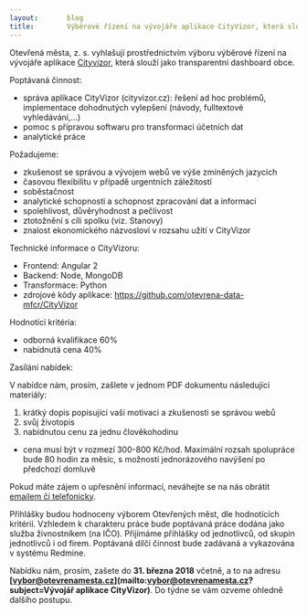 ```yaml
---
layout:       blog
title:        Výběrové řízení na vývojáře aplikace CityVizor, která slouží jako transparentní dashboard obce
---
```

Otevřená města, z. s. vyhlašují prostřednictvím výboru výběrové řízení na vývojáře aplikace [Cityvizor](https://cityvizor.cz/), která slouží jako transparentní dashboard obce.

Poptávaná činnost:
- správa aplikace CityVizor (cityvizor.cz): řešení ad hoc problémů, implementace dohodnutých vylepšení (návody, fulltextové vyhledávání,...)
- pomoc s přípravou softwaru pro transformaci účetních dat
- analytické práce

Požadujeme:
- zkušenost se správou a vývojem webů ve výše zmíněných jazycích
- časovou flexibilitu v případě urgentních záležitostí
- soběstačnost
- analytické schopnosti a schopnost zpracování dat a informací
- spolehlivost, důvěryhodnost a pečlivost
- ztotožnění s cíli spolku (viz. Stanovy)
- znalost ekonomického názvosloví v rozsahu užití v CityVizor

Technické informace o CityVizoru:
- Frontend: Angular 2
- Backend: Node, MongoDB
- Transformace: Python
- zdrojové kódy aplikace: https://github.com/otevrena-data-mfcr/CityVizor

Hodnotící kritéria:
- odborná kvalifikace 60%
- nabídnutá cena 40%

Zasílání nabídek:

V nabídce nám, prosím, zašlete v jednom PDF dokumentu následující materiály:
1. krátký dopis popisující vaši motivaci a zkušenosti se správou webů
2. svůj životopis
3. nabídnutou cenu za jednu člověkohodinu
- cena musí být v rozmezí 300-800 Kč/hod. Maximální rozsah spolupráce bude 80 hodin za měsíc, s možností jednorázového navýšení po předchozí domluvě

Pokud máte zájem o upřesnění informací, neváhejte se na nás obrátit [emailem či telefonicky](/kontakty/).

Přihlášky budou hodnoceny výborem Otevřených měst, dle hodnotících kritérií. Vzhledem k charakteru práce bude poptávaná práce dodána jako služba živnostníkem (na IČO). Přijímáme přihlášky od jednotlivců, od skupin jednotlivců i od firem. Poptávaná dílčí činnost bude zadávaná a vykazována v systému Redmine.

Nabídku nám, prosím, zašete do **31. března 2018** včetně, a to na adresu **[vybor@otevrenamesta.cz](mailto:vybor@otevrenamesta.cz?subject=Vývojář aplikace CityVizor)**. Do týdne se vám ozveme ohledně dalšího postupu.    
